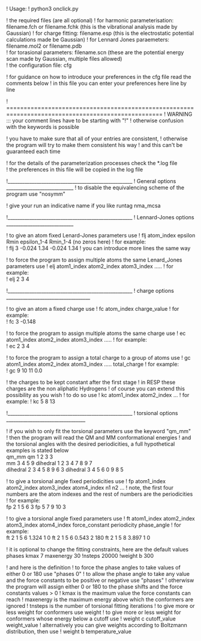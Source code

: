 ! Usage:
! python3 onclick.py 


! the required files (are all optional) 
! for harmonic parameterisation: filename.fch or filename.fchk (this is the vibrational analysis made by Gaussian)
! for charge fitting: filename.esp (this is the electrostatic potential calculations made be Gaussian)
! for Lennard Jones paraemeters: filename.mol2 or filename.pdb  
! for torasional parameters: filename.scn (these are the potential energy scan made by Gaussian, multiple files allowed)  
! the configuration file: cfg 


! for guidance on how to introduce your preferences in the cfg file read the comments below 
! in this file you can enter your preferences here line by line 






! ===================================================================================================
! WARNING ::: your comment lines have to be starting with "!" 
!             otherwise confusion with the keywords is possible

!             you have to make sure that all of your entries are consistent, 
!             otherwise the program will try to make them consistent his way 
!             and this can't be guaranteed each time


! for the details of the parameterization processes check the *.log file  
! the preferences in this file will be copied in the log file  
               

!____________________________________________________
!  General options ____________________________
! to disable the equivalencing scheme of the program use "nosymm"

! give your run an indicative name if you like 
runtag nma_mcsa


!____________________________________________________
!  Lennard-Jones options ____________________________

! to give an atom fixed Lenard-Jones parameters use 
! flj atom_index  epsilon Rmin epsilon_1-4 Rmin_1-4  (no zeros here)
! for example:  
! flj 3 -0.024    1.34  -0.024    1.34
! you can introduce more lines the same way 

! to force the program to assign multiple atoms the same Lenard_Jones parameters use 
! elj atom1_index  atom2_index  atom3_index  ..... 
! for example:   
! elj 2 3 4 



!____________________________________________________
!  charge options ___________________________________

! to give an atom a fixed charge use 
! fc atom_index  charge_value 
! for example:  
! fc 3 -0.148


! to force the program to assign multiple atoms the same charge use 
! ec atom1_index  atom2_index  atom3_index  ..... 
! for example:   
! ec 2 3 4 


! to force the program to assign a total charge to a group of atoms use 
! gc atom1_index  atom2_index  atom3_index ..... total_charge 
! for example:   
! gc 9 10 11 0.0 


! the charges to be kept constant after the first stage 
! in RESP these charges are the non aliphatic Hydrogens 
! of course you can extend this possibility as you wish 
! to do so use 
! kc atom1_index  atom2_index ... 
! for example: 
! kc 5 8 13 



!____________________________________________________
! torsional options _________________________________

! if you wish to only fit the torsional parameters use the keyword "qm_mm"  
! then the program will read the QM and MM conformational energies
! and the torsional angles with the desired periodicities, a full hypothetical examples is stated below   
qm_mm
qm  1 2 3 3   
mm  3 4 5 9 
dihedral 1 2 3 4 7 8 9 7  
dihedral 2 3 4 5 8 9 6 3
dihedral 3 4 5 6 0 9 8 5   



! to give a torsional angle fixed periodicities use 
! fp atom1_index  atom2_index  atom3_index  atom4_index  n1 n2 ... 
! note, the first four numbers are the atom indexes and the rest of numbers are the periodicities
! for example:  
fp 2 1 5 6 3
fp 5 7 9 10 3


! to give a torsional angle fixed parameters use 
! ft atom1_index  atom2_index  atom3_index  atom4_index  force_constant periodicity phase_angle 
! for example:  
ft 2 1 5 6 1.324 1 0
ft 2 1 5 6 0.543 2 180
ft 2 1 5 8 3.897 1 0 


! it is optional to change the fitting constraints, here are the default values  
phases 
kmax  7
maxenergy  30
!nsteps  20000
!weight b 300

! and here is the definition
! to force the phase angles to take values of either 0 or 180 use "phases 0"
! to allow the phase angle to take any value and the force constants to be positive or negative use "phases"
! otherwisw the program will assign either 0 or 180 to the phase shifts and the force constants values > 0
! kmax is the maximum value the force constants can reach 
! maxenergy is the maximum energy above which the conformers are ignored 
! tnsteps is the number of torsional fitting iterations 
! to give more or less weight for conformers use weight 
! to give more or less weight for conformers whose energy below a cutoff use 
! weight c cutoff_value weight_value
! alternatively you can give weights according to Boltzmann distribution, then use 
! weight b temperature_value




 









